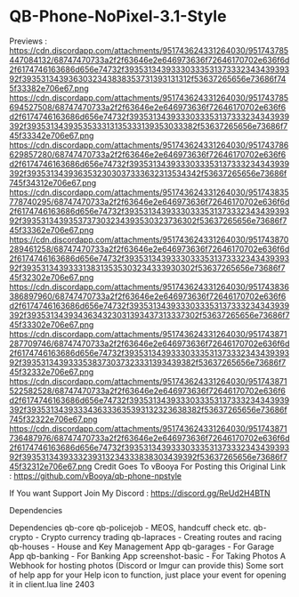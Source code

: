 # QB-Phone-NoPixel-3.1-Style

Previews : 
https://cdn.discordapp.com/attachments/951743624331264030/951743785447084132/68747470733a2f2f63646e2e646973636f72646170702e636f6d2f6174746163686d656e74732f3935313439333033353137333234343939392f3935313439363032343838353731393131312f53637265656e73686f745f33382e706e67.png
https://cdn.discordapp.com/attachments/951743624331264030/951743785694527508/68747470733a2f2f63646e2e646973636f72646170702e636f6d2f6174746163686d656e74732f3935313439333033353137333234343939392f3935313439353533313135333139353033382f53637265656e73686f745f33342e706e67.png
https://cdn.discordapp.com/attachments/951743624331264030/951743786629857280/68747470733a2f2f63646e2e646973636f72646170702e636f6d2f6174746163686d656e74732f3935313439333033353137333234343939392f3935313439363532303037333632313534342f53637265656e73686f745f34312e706e67.png
https://cdn.discordapp.com/attachments/951743624331264030/951743835778740295/68747470733a2f2f63646e2e646973636f72646170702e636f6d2f6174746163686d656e74732f3935313439333033353137333234343939392f3935313439353737303234393530323736302f53637265656e73686f745f33362e706e67.png
https://cdn.discordapp.com/attachments/951743624331264030/951743870289461258/68747470733a2f2f63646e2e646973636f72646170702e636f6d2f6174746163686d656e74732f3935313439333033353137333234343939392f3935313439333138313535303234333930302f53637265656e73686f745f32302e706e67.png
https://cdn.discordapp.com/attachments/951743624331264030/951743836386897960/68747470733a2f2f63646e2e646973636f72646170702e636f6d2f6174746163686d656e74732f3935313439333033353137333234343939392f3935313439343634323031393437313337302f53637265656e73686f745f33302e706e67.png
https://cdn.discordapp.com/attachments/951743624331264030/951743871287709746/68747470733a2f2f63646e2e646973636f72646170702e636f6d2f6174746163686d656e74732f3935313439333033353137333234343939392f3935313439333538373037323331393439382f53637265656e73686f745f32332e706e67.png
https://cdn.discordapp.com/attachments/951743624331264030/951743871522582528/68747470733a2f2f63646e2e646973636f72646170702e636f6d2f6174746163686d656e74732f3935313439333033353137333234343939392f3935313439333436333635393132323638382f53637265656e73686f745f32322e706e67.png
https://cdn.discordapp.com/attachments/951743624331264030/951743871736487976/68747470733a2f2f63646e2e646973636f72646170702e636f6d2f6174746163686d656e74732f3935313439333033353137333234343939392f3935313439333239313234333838303439392f53637265656e73686f745f32312e706e67.png
Credit Goes To vBooya For Posting this 
Original Link : https://github.com/vBooya/qb-phone-npstyle

If You want Support Join My Discord : https://discord.gg/ReUd2H4BTN

Dependencies

Dependencies
qb-core
qb-policejob - MEOS, handcuff check etc.
qb-crypto - Crypto currency trading
qb-lapraces - Creating routes and racing
qb-houses - House and Key Management App
qb-garages - For Garage App
qb-banking - For Banking App
screenshot-basic - For Taking Photos
A Webhook for hosting photos (Discord or Imgur can provide this)
Some sort of help app for your Help icon to function, just place your event for opening it in client.lua line 2403
